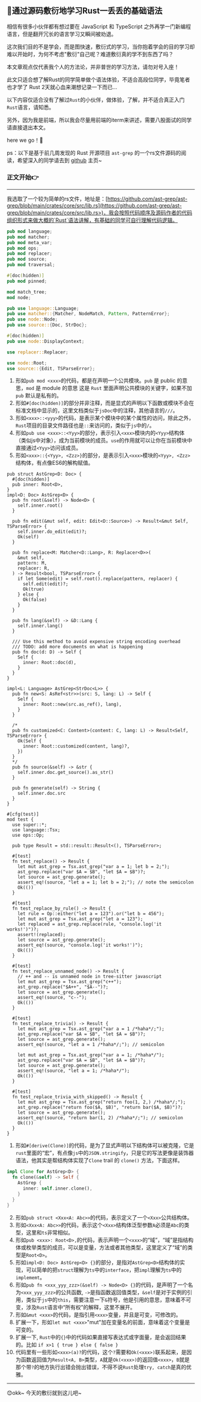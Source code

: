 #

## 🚀通过源码敷衍地学习Rust一丢丢的基础语法

相信有很多小伙伴都有想过要在 JavaScript 和 TypeScript 之外再学一门新编程语言，但是翻开冗长的语言学习又瞬间被劝退。

这次我们目的不是学会，而是图快速，敷衍式的学习，当你抱着学会的目的学习却难以开始时，为何不考虑"敷衍"自己呢？难道敷衍真的学不到东西了吗？

本文章观点仅代表我个人的方法论，并非普世的学习方法，请勿对号入座！

此文只适合想了解Rust的同学简单做个语法体验，不适合高段位同学，毕竟笔者也才学了 Rust 2天就心血来潮想记录一下而已...

以下内容仅适合没有了解过`Rust`的小伙伴，做体验，了解，并不适合真正入门`Rust`语言，请知悉。

另外，因为我是前端，所以我会尽量用前端的iterm来讲述，需要八股面试的同学请直接退出本文。

here we go！🚀

ps：以下是基于前几周发现的 Rust 开源项目 `ast-grep` 的一个rs文件源码的阅读，希望深入的同学请去到 [github](https://github.com/ast-grep/ast-grep) 主页~

### 正文开始👉

------------------------------------------------

我选取了一个较为简单的rs文件，地址是：[https://github.com/ast-grep/ast-grep/blob/main/crates/core/src/lib.rs](https://github.com/ast-grep/ast-grep/blob/main/crates/core/src/lib.rs>)，我会按照代码顺序及源码作者的代码组织形式来做大概的`Rust`语法讲解，有基础的同学可自行理解代码逻辑。

```rust
pub mod language;
pub mod matcher;
pub mod meta_var;
pub mod ops;
pub mod replacer;
pub mod source;
pub mod traversal;

#[doc(hidden)]
pub mod pinned;

mod match_tree;
mod node;

pub use language::Language;
pub use matcher::{Matcher, NodeMatch, Pattern, PatternError};
pub use node::Node;
pub use source::{Doc, StrDoc};

#[doc(hidden)]
pub use node::DisplayContext;

use replacer::Replacer;

use node::Root;
use source::{Edit, TSParseError};

```

1. 形如`pub mod <xxx>`的代码，都是在声明一个公共模块。`pub` 是 public 的意思，`mod` 是 module 的意思
这是 `Rust` 里面声明公共模块的关键字，如果不加 `pub` 默认是私有的。
2. 形如`#[doc(hidden)]`的部分并非注释，而是显式的声明以下函数或模块不会在标准文档中显示的，这里文档类似于`jsDoc`中的注释，其他语言的`///`。
3. 形如`<xxx>::<yyy>`的代码，是表示某个模块中的某个属性的访问，除此之外，`Rust`项目的目录文件路径也是`::`来访问的，类似于`js`中的`/`。
4. 形如`pub use <xxx>::<Yyy>`的部分，表示引入`<xxx>`模块内的`<Yyy>`结构体（类似js中对象），成为当前模块的成员。`use`的作用就可以让你在当前模块中直接通过`<Yyy>`访问该成员。
5. 形如`<xxx>::{<Yyy>, <Zzz>}`的部分，是表示引入`<xxx>`模块的`<Yyy>, <Zzz>`结构体，有点像ES6的解构赋值。

```#[derive(Clone)]
pub struct AstGrep<D: Doc> {
  #[doc(hidden)]
  pub inner: Root<D>,
}
impl<D: Doc> AstGrep<D> {
  pub fn root(&self) -> Node<D> {
    self.inner.root()
  }

  pub fn edit(&mut self, edit: Edit<D::Source>) -> Result<&mut Self, TSParseError> {
    self.inner.do_edit(edit)?;
    Ok(self)
  }

  pub fn replace<M: Matcher<D::Lang>, R: Replacer<D>>(
    &mut self,
    pattern: M,
    replacer: R,
  ) -> Result<bool, TSParseError> {
    if let Some(edit) = self.root().replace(pattern, replacer) {
      self.edit(edit)?;
      Ok(true)
    } else {
      Ok(false)
    }
  }

  pub fn lang(&self) -> &D::Lang {
    self.inner.lang()
  }

  /// Use this method to avoid expensive string encoding overhead
  /// TODO: add more documents on what is happening
  pub fn doc(d: D) -> Self {
    Self {
      inner: Root::doc(d),
    }
  }
}

impl<L: Language> AstGrep<StrDoc<L>> {
  pub fn new<S: AsRef<str>>(src: S, lang: L) -> Self {
    Self {
      inner: Root::new(src.as_ref(), lang),
    }
  }

  /*
  pub fn customized<C: Content>(content: C, lang: L) -> Result<Self, TSParseError> {
    Ok(Self {
      inner: Root::customized(content, lang)?,
    })
  }
  */
  pub fn source(&self) -> &str {
    self.inner.doc.get_source().as_str()
  }

  pub fn generate(self) -> String {
    self.inner.doc.src
  }
}

#[cfg(test)]
mod test {
  use super::*;
  use language::Tsx;
  use ops::Op;

  pub type Result = std::result::Result<(), TSParseError>;

  #[test]
  fn test_replace() -> Result {
    let mut ast_grep = Tsx.ast_grep("var a = 1; let b = 2;");
    ast_grep.replace("var $A = $B", "let $A = $B")?;
    let source = ast_grep.generate();
    assert_eq!(source, "let a = 1; let b = 2;"); // note the semicolon
    Ok(())
  }

  #[test]
  fn test_replace_by_rule() -> Result {
    let rule = Op::either("let a = 123").or("let b = 456");
    let mut ast_grep = Tsx.ast_grep("let a = 123");
    let replaced = ast_grep.replace(rule, "console.log('it works!')")?;
    assert!(replaced);
    let source = ast_grep.generate();
    assert_eq!(source, "console.log('it works!')");
    Ok(())
  }

  #[test]
  fn test_replace_unnamed_node() -> Result {
    // ++ and -- is unnamed node in tree-sitter javascript
    let mut ast_grep = Tsx.ast_grep("c++");
    ast_grep.replace("$A++", "$A--")?;
    let source = ast_grep.generate();
    assert_eq!(source, "c--");
    Ok(())
  }

  #[test]
  fn test_replace_trivia() -> Result {
    let mut ast_grep = Tsx.ast_grep("var a = 1 /*haha*/;");
    ast_grep.replace("var $A = $B", "let $A = $B")?;
    let source = ast_grep.generate();
    assert_eq!(source, "let a = 1 /*haha*/;"); // semicolon

    let mut ast_grep = Tsx.ast_grep("var a = 1; /*haha*/");
    ast_grep.replace("var $A = $B", "let $A = $B")?;
    let source = ast_grep.generate();
    assert_eq!(source, "let a = 1; /*haha*/");
    Ok(())
  }

  #[test]
  fn test_replace_trivia_with_skipped() -> Result {
    let mut ast_grep = Tsx.ast_grep("return foo(1, 2,) /*haha*/;");
    ast_grep.replace("return foo($A, $B)", "return bar($A, $B)")?;
    let source = ast_grep.generate();
    assert_eq!(source, "return bar(1, 2) /*haha*/;"); // semicolon
    Ok(())
  }
}

```

1. 形如`#[derive(Clone)]`的代码，是为了显式声明以下结构体可以被克隆，它是`rust`里面的“宏”，有点像`js`中的`JSON.stringify`，只是它的写法更像是装饰器语法，他其实是帮结构体实现了`Clone` trail 的 `clone()` 方法，下面这样。

```rust
impl Clone for AstGrep<D> {
  fn clone(&self) -> Self {
    AstGrep {
      inner: self.inner.clone(),
    }
  }
}
```

2. 形如`pub struct <Xxx<A: Abc>>`的代码，表示定义了一个`<Xxx>`公共结构体。
3. 形如`<Xxx<A: Abc>>`的代码，表示这个`<Xxx>`结构体泛型参数`A`必须是`Abc`的类型，这里和`ts`非常相似。
4. 形如`pub <xxx>: Root<D>,`的代码，表示声明一个`<xxx>`的“域”，“域”是指结构体或枚举类型的成员，可以是变量，方法或者其他类型，这里定义了“域”的类型是`Root<D>`。
5. 形如`impl<D: Doc> AstGrep<D> {}`的部分，是指对`AstGrep<D>`结构体的实现，可以简单的把`struct`理解为`ts`中的`interface`，把`impl`理解为`ts`中的`implememt`。
5. 形如`pub fn <xxx_yyy_zzz>(&self) -> Node<D> {}`的代码，是声明了一个名为`<xxx_yyy_zzz>`的公共函数, `->`是指函数返回值类型，`&self`是对于实例的引用，类似于`js`中的`this`，需要注意一下`&`符号，他是引用的意思，意味着不可变，涉及`Rust`语言中“所有权”的解释，这里不展开。
6. 形如`&mut <xxx>`的代码，是指引用`<xxx>`变量，并且是可变，可修改的。
7. 扩展一下，形如`let mut <xxx>`"mut"加在变量名的前面，意味着这个变量是可变的。
8. 扩展一下, `Rust`中的`{}`中的代码如果直接写表达式或字面量，是会返回结果的。比如 `if x>1 { true } else { false }`
9. 代码里有一些形如`<xxx>(a)?`的代码，这个`?`需要和`Ok(<xxx>)`联系起来，是因为函数返回值为`Result<A, B>`类型，`A`就是`Ok(<xxx>)`的返回值`<xxx>`，`B`就是那个带`?`的地方执行出错会抛出错误，不得不说`Rust`处理`try, catch`是真的优雅。

------------------------------------------------

😊okk~ 今天的敷衍就到这儿吧~
